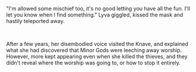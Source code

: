 "I'm allowed some mischief too, it's no good letting you have all the fun. I'll let you know when I find something." Lyva giggled, kissed the mask and hastily teleported away.      



&#x200B;

After a few years, her disembodied voice visited the Knave, and explained what she had discovered that Minor Gods were leeching away worship. However, more kept appearing even when she killed the thieves, and they didn't reveal where the worship was going to, or how to stop it entirely.